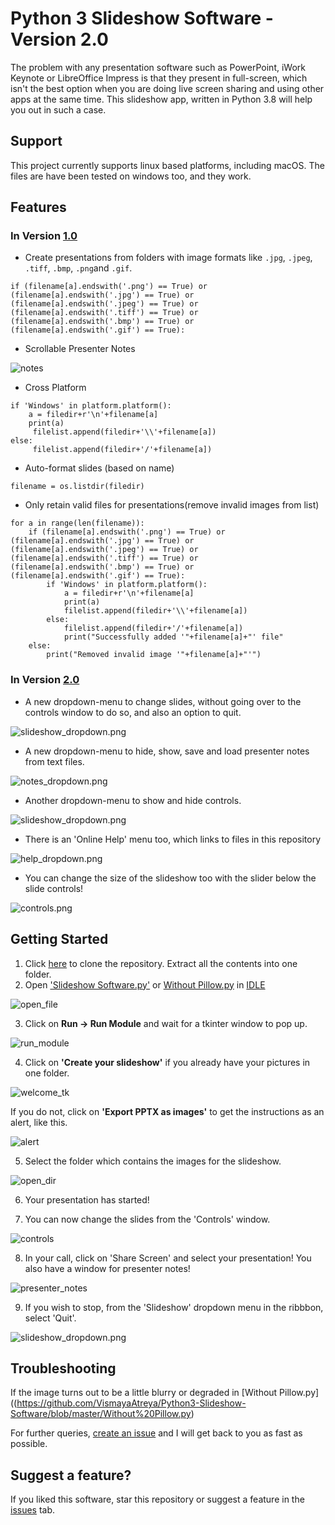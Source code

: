 # Python 3 Slideshow Software - Version 2.0
The problem with any presentation software such as PowerPoint, iWork Keynote or LibreOffice Impress is that they present in full-screen, which isn't the best option when you are doing live screen sharing and using other apps at the same time. This slideshow app, written in Python 3.8 will help you out in such a case.
## Support
This project currently supports linux based platforms, including macOS. The files are have been tested on windows too, and they work.

## Features 
### In Version [1.0](https://github.com/VismayaAtreya/Python3-Slideshow-Software/tree/Version-1.0)

* Create presentations from folders with image formats like `.jpg`, `.jpeg`, `.tiff`, `.bmp`, `.png`and `.gif`.
```
if (filename[a].endswith('.png') == True) or (filename[a].endswith('.jpg') == True) or (filename[a].endswith('.jpeg') == True) or (filename[a].endswith('.tiff') == True) or (filename[a].endswith('.bmp') == True) or (filename[a].endswith('.gif') == True):
```
* Scrollable Presenter Notes

![notes](https://github.com/VismayaAtreya/Python3-Slideshow-Software/blob/Version-1.0/User%20Guide%20Images/presenter_notes.png)

* Cross Platform
```
if 'Windows' in platform.platform():
    a = filedir+r'\n'+filename[a]
    print(a)
     filelist.append(filedir+'\\'+filename[a])
else:
     filelist.append(filedir+'/'+filename[a])
```
* Auto-format slides (based on name)
```
filename = os.listdir(filedir)
```
* Only retain valid files for presentations(remove invalid images from list)
```
for a in range(len(filename)):
    if (filename[a].endswith('.png') == True) or (filename[a].endswith('.jpg') == True) or (filename[a].endswith('.jpeg') == True) or (filename[a].endswith('.tiff') == True) or (filename[a].endswith('.bmp') == True) or (filename[a].endswith('.gif') == True):
        if 'Windows' in platform.platform():
            a = filedir+r'\n'+filename[a]
            print(a)
            filelist.append(filedir+'\\'+filename[a])
        else:
            filelist.append(filedir+'/'+filename[a])
            print("Successfully added '"+filename[a]+"' file"
    else:
        print("Removed invalid image '"+filename[a]+"'")
```

### In Version [2.0](https://github.com/VismayaAtreya/Python3-Slideshow-Software/)

* A new dropdown-menu to change slides, without going over to the controls window to do so, and also an option to quit.

![slideshow_dropdown.png](https://github.com/VismayaAtreya/Python3-Slideshow-Software/blob/master/User%20Guide%20Images/slideshow_dropdown.png)

* A new dropdown-menu to hide, show, save and load presenter notes from text files.

![notes_dropdown.png](https://github.com/VismayaAtreya/Python3-Slideshow-Software/blob/master/User%20Guide%20Images/notes_dropdown.png)

* Another dropdown-menu to show and hide controls.

![slideshow_dropdown.png](https://github.com/VismayaAtreya/Python3-Slideshow-Software/blob/master/User%20Guide%20Images/help_dropdown.png)

* There is an 'Online Help' menu too, which links to files in this repository

![help_dropdown.png](https://github.com/VismayaAtreya/Python3-Slideshow-Software/blob/master/User%20Guide%20Images/help_dropdown.png)

* You can change the size of the slideshow too with the slider below the slide controls!

![controls.png](https://github.com/VismayaAtreya/Python3-Slideshow-Software/blob/master/User%20Guide%20Images/controls.png)

## Getting Started
1. Click [here](https://github.com/VismayaAtreya/Python3-Slideshow-Software/archive/master.zip) to clone the repository. Extract all the contents into one folder.
2. Open ['Slideshow Software.py'](https://github.com/VismayaAtreya/Python3-Slideshow-Software/blob/master/Slideshow%20Software.py) or [Without Pillow.py](https://github.com/VismayaAtreya/Python3-Slideshow-Software/blob/master/Without%20Pillow.py) in [IDLE](https://docs.python.org/3/library/idle.html)

![open_file](https://github.com/VismayaAtreya/Python3-Slideshow-Software/blob/master/User%20Guide%20Images/open_file.png)

3. Click on <b>Run -> Run Module</b> and wait for a tkinter window to pop up.

![run_module](https://github.com/VismayaAtreya/Python3-Slideshow-Software/blob/master/User%20Guide%20Images/run_module.png)

4. Click on <b>'Create your slideshow'</b> if you already have your pictures in one folder.

![welcome_tk](https://github.com/VismayaAtreya/Python3-Slideshow-Software/blob/master/User%20Guide%20Images/welcome_tk.png)

If you do not, click on <b>'Export PPTX as images'</b> to get the instructions as an alert, like this.

![alert](https://github.com/VismayaAtreya/Python3-Slideshow-Software/blob/master/User%20Guide%20Images/alert.png)

5. Select the folder which contains the images for the slideshow.

![open_dir](https://github.com/VismayaAtreya/Python3-Slideshow-Software/blob/master/User%20Guide%20Images/open_dir.png)

6. Your presentation has started!


7. You can now change the slides from the 'Controls' window.

![controls](https://github.com/VismayaAtreya/Python3-Slideshow-Software/blob/master/User%20Guide%20Images/controls.png)

8. In your call, click on 'Share Screen' and select your presentation! You also have a window for presenter notes!

![presenter_notes](https://github.com/VismayaAtreya/Python3-Slideshow-Software/blob/master/User%20Guide%20Images/presenter_notes.png)

9. If you wish to stop, from the 'Slideshow' dropdown menu in the ribbbon, select 'Quit'.

![slideshow_dropdown.png](https://github.com/VismayaAtreya/Python3-Slideshow-Software/blob/master/User%20Guide%20Images/slideshow_dropdown.png)

## Troubleshooting

If the image turns out to be a little blurry or degraded in [Without Pillow.py]((https://github.com/VismayaAtreya/Python3-Slideshow-Software/blob/master/Without%20Pillow.py)

For further queries, [create an issue](https://github.com/VismayaAtreya/Python3-Slideshow-Software/issues/new/choose) and I will get back to you as fast as possible.

## Suggest a feature?
If you liked this software, star this repository or suggest a feature in the [issues](https://github.com/VismayaAtreya/Python3-Slideshow-Software/issues) tab.

